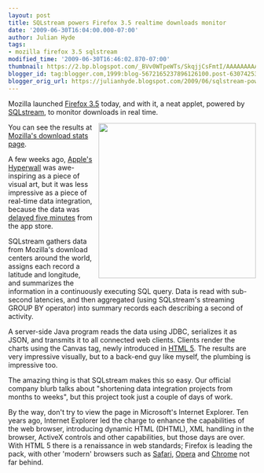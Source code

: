 ```yaml
---
layout: post
title: SQLstream powers Firefox 3.5 realtime downloads monitor
date: '2009-06-30T16:04:00.000-07:00'
author: Julian Hyde
tags:
- mozilla firefox 3.5 sqlstream
modified_time: '2009-06-30T16:46:02.870-07:00'
thumbnail: https://2.bp.blogspot.com/_BVv0WTpeWTs/SkqjjCsFmtI/AAAAAAAAADM/UvqG-XUOhHA/s72-c/heatmap.jpg
blogger_id: tag:blogger.com,1999:blog-5672165237896126100.post-6307425355657845641
blogger_orig_url: https://julianhyde.blogspot.com/2009/06/sqlstream-powers-firefox-35-realtime.html
---
```


Mozilla launched [Firefox 3.5](http://www.mozilla.com/firefox) today,
and with it, a neat applet, powered by [SQLstream](https://www.sqlstream.com),
to monitor downloads in real time.

<a onblur="try {parent.deselectBloggerImageGracefully();} catch(e) {}"
    href="/assets/img/heatmap.jpg">
  <img style="float:right; margin:0 0 10px 10px;cursor:pointer; cursor:hand;width: 320px; height: 316px;"
     src="/assets/img/heatmap.jpg" border="0"
     alt="" id="BLOGGER_PHOTO_ID_5353270929495792338" />
</a>

You can see the results at
[Mozilla's download stats page](http://downloadstats.mozilla.com).

A few weeks ago,
[Apple's Hyperwall](http://www.creativereview.co.uk/cr-blog/2009/june/apple-hyperwall)
was awe-inspiring as a piece of visual art, but it was less impressive
as a piece of real-time data integration, because the data was
[delayed five minutes](http://www.appleinsider.com/articles/09/06/09/apple_stuns_wwdc_crowd_with_pulsating_app_store_hyperwall.html)
from the app store.

SQLstream gathers data from Mozilla's download centers around the
world, assigns each record a latitude and longitude, and summarizes
the information in a continuously executing SQL query. Data is read
with sub-second latencies, and then aggregated (using SQLstream's
streaming GROUP BY operator) into summary records each describing a
second of activity.

A server-side Java program reads the data using JDBC, serializes it as
JSON, and transmits it to all connected web clients. Clients render
the charts using the Canvas tag, newly introduced in
[HTML 5](https://en.wikipedia.org/wiki/HTML_5). The results are
very impressive visually, but to a back-end guy like myself, the
plumbing is impressive too.

The amazing thing is that SQLstream makes this so easy. Our official
company blurb talks about "shortening data integration projects from
months to weeks", but this project took just a couple of days of work.

By the way, don't try to view the page in Microsoft's Internet
Explorer. Ten years ago, Internet Explorer led the charge to enhance
the capabilities of the web browser, introducing dynamic HTML (DHTML),
XML handling in the browser, ActiveX controls and other capabilities,
but those days are over. With HTML 5 there is a renaissance in web
standards; Firefox is leading the pack, with other 'modern' browsers
such as [Safari](http://apple.com/safari), [Opera](http://www.opera.com)
and [Chrome](https://www.google.com/chrome) not far behind.
